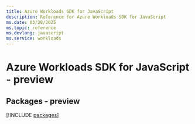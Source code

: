 ```yaml
---
title: Azure Workloads SDK for JavaScript
description: Reference for Azure Workloads SDK for JavaScript
ms.date: 03/28/2025
ms.topic: reference
ms.devlang: javascript
ms.service: workloads
---
```

# Azure Workloads SDK for JavaScript - preview
## Packages - preview
[!INCLUDE [packages](workloads-index.md)]